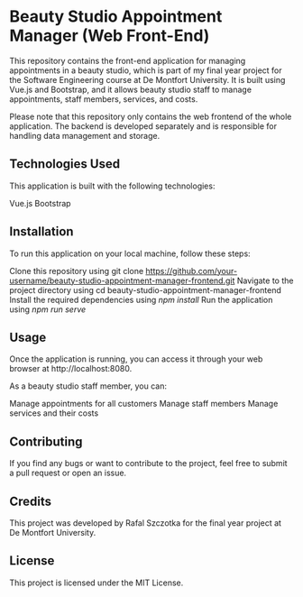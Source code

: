 # Beauty Studio Appointment Manager (Web Front-End)

This repository contains the front-end application for managing appointments in a beauty studio, which is part of my final year project for the Software Engineering course at De Montfort University. It is built using Vue.js and Bootstrap, and it allows beauty studio staff to manage appointments, staff members, services, and costs.

Please note that this repository only contains the web frontend of the whole application. The backend is developed separately and is responsible for handling data management and storage.

## Technologies Used

This application is built with the following technologies:

Vue.js
Bootstrap
## Installation

To run this application on your local machine, follow these steps:

Clone this repository using git clone https://github.com/your-username/beauty-studio-appointment-manager-frontend.git
Navigate to the project directory using cd beauty-studio-appointment-manager-frontend
Install the required dependencies using *npm install*
Run the application using *npm run serve*
## Usage

Once the application is running, you can access it through your web browser at http://localhost:8080.

As a beauty studio staff member, you can:

Manage appointments for all customers
Manage staff members
Manage services and their costs
## Contributing

If you find any bugs or want to contribute to the project, feel free to submit a pull request or open an issue.

## Credits

This project was developed by Rafal Szczotka for the final year project at De Montfort University.

## License

This project is licensed under the MIT License.
